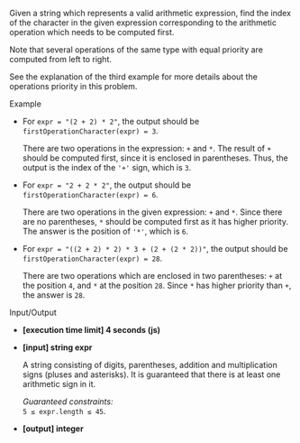 
Given a string which represents a valid arithmetic expression, find the index of the character in the given expression corresponding to the arithmetic operation which needs to be computed first.

Note that several operations of the same type with equal priority are computed from left to right.

See the explanation of the third example for more details about the operations priority in this problem.

Example

-   For  `expr = "(2 + 2) * 2"`, the output should be  
    `firstOperationCharacter(expr) = 3`.
    
    There are two operations in the expression:  `+`  and  `*`. The result of  `+`  should be computed first, since it is enclosed in parentheses. Thus, the output is the index of the  `'+'`  sign, which is  `3`.
    
-   For  `expr = "2 + 2 * 2"`, the output should be  
    `firstOperationCharacter(expr) = 6`.
    
    There are two operations in the given expression:  `+`  and  `*`. Since there are no parentheses,  `*`  should be computed first as it has higher priority. The answer is the position of  `'*'`, which is  `6`.
    
-   For  `expr = "((2 + 2) * 2) * 3 + (2 + (2 * 2))"`, the output should be  `firstOperationCharacter(expr) = 28`.
    
    There are two operations which are enclosed in two parentheses:  `+`  at the position  `4`, and  `*`  at the position  `28`. Since  `*`  has higher priority than  `+`, the answer is  `28`.
    

Input/Output

-   **[execution time limit] 4 seconds (js)**
    
-   **[input] string expr**
    
    A string consisting of digits, parentheses, addition and multiplication signs (pluses and asterisks). It is guaranteed that there is at least one arithmetic sign in it.
    
    _Guaranteed constraints:_  
    `5 ≤ expr.length ≤ 45`.
    
-   **[output] integer**